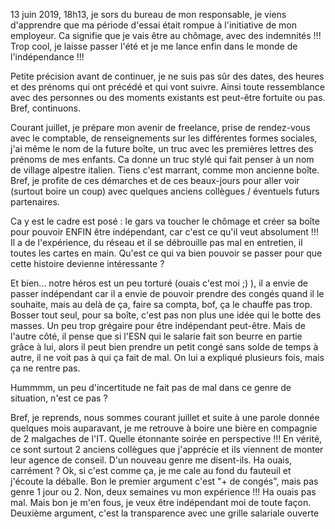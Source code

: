 13 juin 2019, 18h13, je sors du bureau de mon responsable, je viens d'apprendre que ma période d'essai était rompue à l'initiative de mon employeur. Ca signifie que je vais être au chômage, avec des indemnités !!! Trop cool, je laisse passer l'été et je me lance enfin dans le monde de l'indépendance !!!

Petite précision avant de continuer, je ne suis pas sûr des dates, des heures et des prénoms qui ont précédé et qui vont suivre. Ainsi toute ressemblance avec des personnes ou des moments existants est peut-être fortuite ou pas. Bref, continuons.

Courant juillet, je prépare mon avenir de freelance, prise de rendez-vous avec le comptable, de renseignements sur les différentes formes sociales, j'ai même le nom de la future boîte, un truc avec les premières lettres des prénoms de mes enfants. Ca donne un truc stylé qui fait penser à un nom de village alpestre italien. Tiens c'est marrant, comme mon ancienne boîte. Bref, je profite de ces démarches et de ces beaux-jours pour aller voir (surtout boire un coup) avec quelques anciens collègues / éventuels futurs partenaires.

Ca y est le cadre est posé : le gars va toucher le chômage et créer sa boîte pour pouvoir ENFIN être indépendant, car c'est ce qu'il veut absolument !!! Il a de l'expérience, du réseau et il se débrouille pas mal en entretien, il toutes les cartes en main. Qu'est ce qui va bien pouvoir se passer pour que cette histoire devienne intéressante ?

Et bien... notre héros est un peu torturé (ouais c'est moi ;) ), il a envie de passer indépendant car il a envie de pouvoir prendre des congés quand il le souhaite, mais au delà de ça, faire sa compta, bof, ça le chauffe pas trop. Bosser tout seul, pour sa boîte, c'est pas non plus une idée qui le botte des masses. Un peu trop grégaire pour être indépendant peut-être. Mais de l'autre côté, il pense que si l'ESN qui le salarie fait son beurre en partie grâce à lui, alors il peut bien prendre un petit congé sans solde de temps à autre, il ne voit pas à qui ça fait de mal. On lui a expliqué plusieurs fois, mais ça ne rentre pas.

Hummmm, un peu d'incertitude ne fait pas de mal dans ce genre de situation, n'est ce pas ?

Bref, je reprends, nous sommes courant juillet et suite à une parole donnée quelques mois auparavant, je me retrouve à boire une bière en compagnie de 2 malgaches de l'IT. Quelle étonnante soirée en perspective !!! En vérité, ce sont surtout 2 anciens collègues que j'apprécie et ils viennent de monter leur agence de conseil. D'un nouveau genre me disent-ils. Ha ouais, carrément ? Ok, si c'est comme ça, je me cale au fond du fauteuil et j'écoute la déballe.
Bon le premier argument c'est "+ de congés", mais pas genre 1 jour ou 2. Non, deux semaines vu mon expérience !!! Ha ouais pas mal. Mais bon je m'en fous, je veux être indépendant moi de toute façon.
Deuxième argument, c'est la transparence avec une grille salariale ouverte
